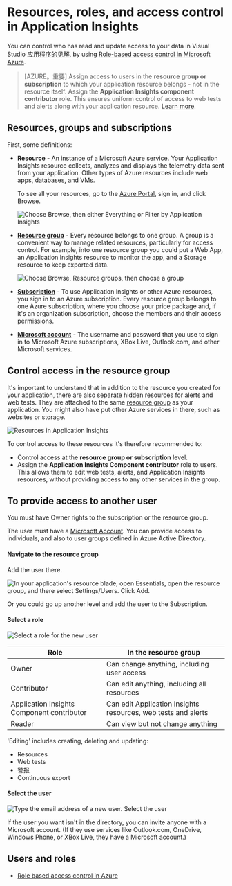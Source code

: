 <properties 
	pageTitle="Resources, roles and access control in Application Insights" 
	description="Owners, contributors and readers of your organization's insights." 
	services="application-insights" 
    documentationCenter=""
	authors="alancameronwills" 
	manager="ronmart"/>

<tags 
	ms.service="application-insights" 
	ms.workload="tbd" 
	ms.tgt_pltfrm="ibiza" 
	ms.devlang="na" 
	ms.topic="article" 
	ms.date="04/21/2015" 
	ms.author="awills"/>
 
# Resources, roles, and access control in Application Insights

You can control who has read and update access to your data in Visual Studio [应用程序的见解][start], by using [Role-based access control in Microsoft Azure](../role-based-access-control-configure.md).

> [AZURE。重要] Assign access to users in the **resource group or subscription** to which your application resource belongs - not in the resource itself. Assign the **Application Insights component contributor** role. This ensures uniform control of access to web tests and alerts along with your application resource. [Learn more](#access).


## Resources, groups and subscriptions

First, some definitions:

* **Resource** - An instance of a Microsoft Azure service. Your Application Insights resource collects, analyzes and displays the telemetry data sent from your application.  Other types of Azure resources include web apps, databases, and VMs. 

    To see all your resources, go to the [Azure Portal][portal], sign in, and click Browse.

    ![Choose Browse, then either Everything or Filter by Application Insights](./media/app-insights-resources-roles-access-control/10-browse.png)

<a name="resource-group"></a>

* [**Resource group**][group] - Every resource belongs to one group. A group is a convenient way to manage related resources, particularly for access control. For example, into one resource group you could put a Web App, an Application Insights resource to monitor the app, and a Storage resource to keep exported data.

    
    ![Choose Browse, Resource groups, then choose a group](./media/app-insights-resources-roles-access-control/11-group.png)


* [**Subscription**](https://manage.windowsazure.com) - To use Application Insights or other Azure resources, you sign in to an Azure subscription. Every resource group belongs to one Azure subscription, where you choose your price package and, if it's an organization subscription, choose the members and their access permissions. 
* [**Microsoft account**][account] - The username and password that you use to sign in to Microsoft Azure subscriptions, XBox Live, Outlook.com, and other Microsoft services.


## <a name="access"></a> Control access in the resource group

It's important to understand that in addition to the resource you created for your application, there are also separate hidden resources for alerts and web tests. They are attached to the same [resource group](#resource-group) as your application. You might also have put other Azure services in there, such as websites or storage.

![Resources in Application Insights](./media/app-insights-resources-roles-access-control/00-resources.png)

To control access to these resources it's therefore recommended to:

* Control access at the **resource group or subscription** level.
* Assign the **Application Insights Component contributor** role to users. This allows them to edit web tests, alerts, and Application Insights resources, without providing access to any other services in the group. 

## To provide access to another user

You must have Owner rights to the subscription or the resource group.

The user must have a [Microsoft Account][account]. You can provide access to individuals, and also to user groups defined in Azure Active Directory.

#### Navigate to the resource group

Add the user there.

![In your application's resource blade, open Essentials, open the resource group, and there select Settings/Users. Click Add.](./media/app-insights-resources-roles-access-control/01-add-user.png)

Or you could go up another level and add the user to the Subscription.

#### Select a role

![Select a role for the new user](./media/app-insights-resources-roles-access-control/03-role.png)

Role | In the resource group
---|---
Owner | Can change anything, including user access
Contributor | Can edit anything, including all resources
Application Insights Component contributor | Can edit Application Insights resources, web tests and alerts
Reader | Can view but not change anything

'Editing' includes creating, deleting and updating:

* Resources
* Web tests
* 警报
* Continuous export

#### Select the user


![Type the email address of a new user. Select the user](./media/app-insights-resources-roles-access-control/04-user.png)

If the user you want isn't in the directory, you can invite anyone with a Microsoft account. 
(If they use services like Outlook.com, OneDrive, Windows Phone, or XBox Live, they have a Microsoft account.)



## Users and roles

* [Role based access control in Azure](../role-based-access-control-configure.md)



<!--Link references-->

[account]: https://account.microsoft.com
[group]: ../azure-preview-portal-using-resource-groups.md
[portal]: http://portal.azure.com/
[start]: app-insights-get-started.md

 